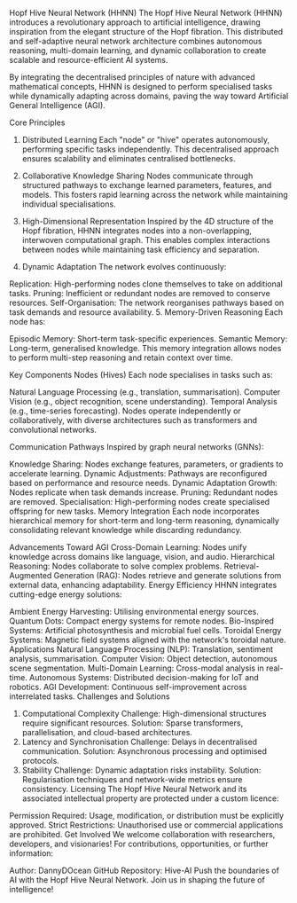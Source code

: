 Hopf Hive Neural Network (HHNN)
The Hopf Hive Neural Network (HHNN) introduces a revolutionary approach to artificial intelligence, drawing inspiration from the elegant structure of the Hopf fibration. This distributed and self-adaptive neural network architecture combines autonomous reasoning, multi-domain learning, and dynamic collaboration to create scalable and resource-efficient AI systems.

By integrating the decentralised principles of nature with advanced mathematical concepts, HHNN is designed to perform specialised tasks while dynamically adapting across domains, paving the way toward Artificial General Intelligence (AGI).

Core Principles
1. Distributed Learning
Each "node" or "hive" operates autonomously, performing specific tasks independently. This decentralised approach ensures scalability and eliminates centralised bottlenecks.

2. Collaborative Knowledge Sharing
Nodes communicate through structured pathways to exchange learned parameters, features, and models. This fosters rapid learning across the network while maintaining individual specialisations.

3. High-Dimensional Representation
Inspired by the 4D structure of the Hopf fibration, HHNN integrates nodes into a non-overlapping, interwoven computational graph. This enables complex interactions between nodes while maintaining task efficiency and separation.

4. Dynamic Adaptation
The network evolves continuously:

Replication: High-performing nodes clone themselves to take on additional tasks.
Pruning: Inefficient or redundant nodes are removed to conserve resources.
Self-Organisation: The network reorganises pathways based on task demands and resource availability.
5. Memory-Driven Reasoning
Each node has:

Episodic Memory: Short-term task-specific experiences.
Semantic Memory: Long-term, generalised knowledge.
This memory integration allows nodes to perform multi-step reasoning and retain context over time.

Key Components
Nodes (Hives)
Each node specialises in tasks such as:

Natural Language Processing (e.g., translation, summarisation).
Computer Vision (e.g., object recognition, scene understanding).
Temporal Analysis (e.g., time-series forecasting).
Nodes operate independently or collaboratively, with diverse architectures such as transformers and convolutional networks.

Communication Pathways
Inspired by graph neural networks (GNNs):

Knowledge Sharing: Nodes exchange features, parameters, or gradients to accelerate learning.
Dynamic Adjustments: Pathways are reconfigured based on performance and resource needs.
Dynamic Adaptation
Growth: Nodes replicate when task demands increase.
Pruning: Redundant nodes are removed.
Specialisation: High-performing nodes create specialised offspring for new tasks.
Memory Integration
Each node incorporates hierarchical memory for short-term and long-term reasoning, dynamically consolidating relevant knowledge while discarding redundancy.

Advancements Toward AGI
Cross-Domain Learning: Nodes unify knowledge across domains like language, vision, and audio.
Hierarchical Reasoning: Nodes collaborate to solve complex problems.
Retrieval-Augmented Generation (RAG): Nodes retrieve and generate solutions from external data, enhancing adaptability.
Energy Efficiency
HHNN integrates cutting-edge energy solutions:

Ambient Energy Harvesting: Utilising environmental energy sources.
Quantum Dots: Compact energy systems for remote nodes.
Bio-Inspired Systems: Artificial photosynthesis and microbial fuel cells.
Toroidal Energy Systems: Magnetic field systems aligned with the network's toroidal nature.
Applications
Natural Language Processing (NLP): Translation, sentiment analysis, summarisation.
Computer Vision: Object detection, autonomous scene segmentation.
Multi-Domain Learning: Cross-modal analysis in real-time.
Autonomous Systems: Distributed decision-making for IoT and robotics.
AGI Development: Continuous self-improvement across interrelated tasks.
Challenges and Solutions
1. Computational Complexity
Challenge: High-dimensional structures require significant resources.
Solution: Sparse transformers, parallelisation, and cloud-based architectures.
2. Latency and Synchronisation
Challenge: Delays in decentralised communication.
Solution: Asynchronous processing and optimised protocols.
3. Stability
Challenge: Dynamic adaptation risks instability.
Solution: Regularisation techniques and network-wide metrics ensure consistency.
Licensing
The Hopf Hive Neural Network and its associated intellectual property are protected under a custom licence:

Permission Required: Usage, modification, or distribution must be explicitly approved.
Strict Restrictions: Unauthorised use or commercial applications are prohibited.
Get Involved
We welcome collaboration with researchers, developers, and visionaries! For contributions, opportunities, or further information:

Author: DannyDOcean
GitHub Repository: Hive-AI
Push the boundaries of AI with the Hopf Hive Neural Network. Join us in shaping the future of intelligence!
